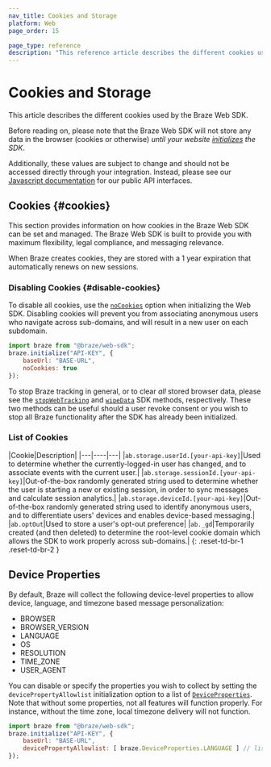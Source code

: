 ```yaml
---
nav_title: Cookies and Storage
platform: Web
page_order: 15

page_type: reference
description: "This reference article describes the different cookies used by the Braze Web SDK."
---
```


# Cookies and Storage

This article describes the different cookies used by the Braze Web SDK.

Before reading on, please note that the Braze Web SDK will not store any data in the browser (cookies or otherwise) _until your website [initializes][5] the SDK_.

Additionally, these values are subject to change and should not be accessed directly through your integration. Instead, please see our [Javascript documentation][1] for our public API interfaces.

## Cookies {#cookies}

This section provides information on how cookies in the Braze Web SDK can be set and managed. 
The Braze Web SDK is built to provide you with maximum flexibility, legal compliance, and messaging relevance.

When Braze creates cookies, they are stored with a 1 year expiration that automatically renews on new sessions.


### Disabling Cookies {#disable-cookies}

To disable all cookies, use the [`noCookies`][6] option when initializing the Web SDK. 
Disabling cookies will prevent you from associating anonymous users who navigate across sub-domains, and will result in a new user on each subdomain.

```javascript
import braze from "@braze/web-sdk";
braze.initialize("API-KEY", {
    baseUrl: "BASE-URL",
    noCookies: true
});
```

To stop Braze tracking in general, or to clear _all_ stored browser data, please see the [`stopWebTracking`][3] and [`wipeData`][4] SDK methods, respectively. These two methods can be useful should a user revoke consent or you wish to stop all Braze functionality after the SDK has already been initialized.

### List of Cookies

|Cookie|Description|
|---|----|---|
|`ab.storage.userId.[your-api-key]`|Used to determine whether the currently-logged-in user has changed, and to associate events with the current user.|
|`ab.storage.sessionId.[your-api-key]`|Out-of-the-box randomly generated string used to determine whether the user is starting a new or existing session, in order to sync messages and calculate session analytics.|
|`ab.storage.deviceId.[your-api-key]`|Out-of-the-box randomly generated string used to identify anonymous users, and to differentiate users' devices and enables device-based messaging.|
|`ab.optOut`|Used to store a user's opt-out preference|
|`ab._gd`|Temporarily created (and then deleted) to determine the root-level cookie domain which allows the SDK to work properly across sub-domains.|
{: .reset-td-br-1 .reset-td-br-2 }


## Device Properties

By default, Braze will collect the following device-level properties to allow device, language, and timezone based message personalization:

* BROWSER
* BROWSER_VERSION
* LANGUAGE
* OS
* RESOLUTION
* TIME_ZONE
* USER_AGENT

You can disable or specify the properties you wish to collect by setting the `devicePropertyAllowlist` initialization option to a list of [`DeviceProperties`][2]. Note that without some properties, not all features will function properly. For instance, without the time zone, local timezone delivery will not function.

```javascript
import braze from "@braze/web-sdk";
braze.initialize("API-KEY", {
    baseUrl: "BASE-URL",
    devicePropertyAllowlist: [ braze.DeviceProperties.LANGUAGE ] // list of `DeviceProperties` you want to collect
});
```


[1]: https://js.appboycdn.com/web-sdk/latest/doc/modules/appboy.html
[2]: https://js.appboycdn.com/web-sdk/latest/doc/classes/appboy.deviceproperties.html
[3]: https://js.appboycdn.com/web-sdk/latest/doc/modules/appboy.html#stopwebtracking
[4]: https://js.appboycdn.com/web-sdk/latest/doc/modules/appboy.html#wipedata
[5]: https://js.appboycdn.com/web-sdk/latest/doc/modules/appboy.html#initialize
[6]: https://js.appboycdn.com/web-sdk/latest/doc/modules/appboy.html#initializationoptions
